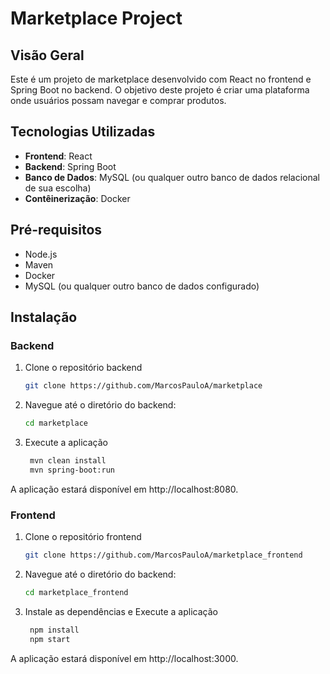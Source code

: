 # Marketplace Project

## Visão Geral

Este é um projeto de marketplace desenvolvido com React no frontend e Spring Boot no backend. O objetivo deste projeto é criar uma plataforma onde usuários possam navegar e comprar produtos.

## Tecnologias Utilizadas

- **Frontend**: React
- **Backend**: Spring Boot
- **Banco de Dados**: MySQL (ou qualquer outro banco de dados relacional de sua escolha)
- **Contêinerização**: Docker


## Pré-requisitos

- Node.js
- Maven
- Docker
- MySQL (ou qualquer outro banco de dados configurado)

## Instalação

### Backend

1. Clone o repositório backend
   ```sh 
   git clone https://github.com/MarcosPauloA/marketplace

2. Navegue até o diretório do backend:
   ```sh
   cd marketplace
3. Execute a aplicação
   ```sh
    mvn clean install
    mvn spring-boot:run
A aplicação estará disponível em http://localhost:8080.

### Frontend

1. Clone o repositório frontend
   ```sh
   git clone https://github.com/MarcosPauloA/marketplace_frontend

2. Navegue até o diretório do backend:
   ```sh
   cd marketplace_frontend
3. Instale as dependências e Execute a aplicação
   ```sh
    npm install
    npm start
A aplicação estará disponível em http://localhost:3000.
